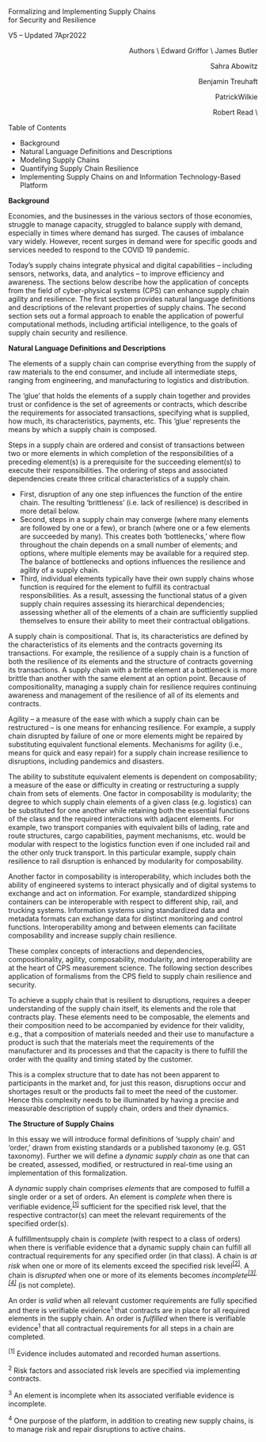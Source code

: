 <!-- Output copied to clipboard! -->

<!-----

Yay, no errors, warnings, or alerts!

Conversion time: 0.853 seconds.


Using this Markdown file:

1. Paste this output into your source file.
2. See the notes and action items below regarding this conversion run.
3. Check the rendered output (headings, lists, code blocks, tables) for proper
   formatting and use a linkchecker before you publish this page.

Conversion notes:

* Docs to Markdown version 1.0β33
* Wed May 11 2022 14:06:31 GMT-0700 (PDT)
* Source doc: A Formalization of Supply Chains for Security and Resilience_Git Version
----->


Formalizing and Implementing Supply Chains \
for Security and Resilience

V5 – Updated 7Apr2022

<p style="text-align: right">
Authors \
Edward Griffor \
James Butler</p>


<p style="text-align: right">
Sahra Abowitz</p>


<p style="text-align: right">
Benjamin Treuhaft</p>


<p style="text-align: right">
PatrickWilkie</p>


<p style="text-align: right">
Robert Read \
</p>


Table of Contents



* Background
* Natural Language Definitions and Descriptions
* Modeling Supply Chains
* Quantifying Supply Chain Resilience
* Implementing Supply Chains on and Information Technology-Based Platform

**Background**

Economies, and the businesses in the various sectors of those economies, struggle to manage capacity, struggled to balance supply with demand, especially in times where demand has surged. The causes of imbalance vary widely. However, recent surges in demand were for specific goods and services needed to respond to the COVID 19 pandemic. 

Today’s supply chains integrate physical and digital capabilities – including sensors, networks, data, and analytics – to improve efficiency and awareness. The sections below describe how the application of concepts from the field of cyber-physical systems (CPS) can enhance supply chain agility and resilience. The first section provides natural language definitions and descriptions of the relevant properties of supply chains. The second section sets out a formal approach to enable the application of powerful computational methods, including artificial intelligence, to the goals of supply chain security and resilience. 

**Natural Language Definitions and Descriptions**

The elements of a supply chain can comprise everything from the supply of raw materials to the end consumer, and include all intermediate steps, ranging from engineering, and manufacturing to logistics and distribution. 

The ‘glue’ that holds the elements of a supply chain together and provides trust or confidence is the set of agreements or contracts, which describe the requirements for associated transactions, specifying what is supplied, how much, its characteristics, payments, etc. This ‘glue’ represents the means by which a supply chain is composed.

Steps in a supply chain are ordered and consist of transactions between two or more elements in which completion of the responsibilities of a preceding element(s) is a prerequisite for the succeeding element(s) to execute their responsibilities.  The ordering of steps and associated dependencies create three critical characteristics of a supply chain.



* First, disruption of any one step influences the function of the entire chain. The resulting ‘brittleness’ (i.e. lack of resilience) is described in more detail below. 
* Second, steps in a supply chain may converge (where many elements are followed by one or a few), or branch (where one or a few elements are succeeded by many).  This creates both ‘bottlenecks,’ where flow throughout the chain depends on a small number of elements; and options, where multiple elements may be available for a required step.  The balance of bottlenecks and options influences the resilience and agility of a supply chain. 
* Third, individual elements typically have their own supply chains whose function is required for the element to fulfill its contractual responsibilities. As a result, assessing the functional status of a given supply chain requires assessing its hierarchical dependencies; assessing whether all of the elements of a chain are sufficiently supplied themselves to ensure their ability to meet their contractual obligations. 

A supply chain is compositional. That is, its characteristics are defined by the characteristics of its elements and the contracts governing its transactions. For example, the resilience of a supply chain is a function of both the resilience of its elements and the structure of contracts governing its transactions. A supply chain with a brittle element at a bottleneck is more brittle than another with the same element at an option point. Because of compositionality, managing a supply chain for resilience requires continuing awareness and management of the resilience of all of its elements and contracts.

Agility – a measure of the ease with which a supply chain can be restructured – is one means for enhancing resilience. For example, a supply chain disrupted by failure of one or more elements might be repaired by substituting equivalent functional elements. Mechanisms for agility (i.e., means for quick and easy repair) for a supply chain increase resilience to disruptions, including pandemics and disasters. 

The ability to substitute equivalent elements is dependent on composability; a measure of the ease or difficulty in creating or restructuring a supply chain from sets of elements. One factor in composability is modularity; the degree to which supply chain elements of a given class (e.g. logistics) can be substituted for one another while retaining both the essential functions of the class and the required interactions with adjacent elements. For example, two transport companies with equivalent bills of lading, rate and route structures, cargo capabilities, payment mechanisms, etc. would be modular with respect to the logistics function even if one included rail and the other only truck transport. In this particular example, supply chain resilience to rail disruption is enhanced by modularity for composability. 

Another factor in composability is interoperability, which includes both the ability of engineered systems to interact physically and of digital systems to exchange and act on information. For example, standardized shipping containers can be interoperable with respect to different ship, rail, and trucking systems. Information systems using standardized data and metadata formats can exchange data for distinct monitoring and control functions.  Interoperability among and between elements can facilitate composability and increase supply chain resilience. 

These complex concepts of interactions and dependencies, compositionality, agility, composability, modularity, and interoperability are at the heart of CPS measurement science.  The following section describes application of formalisms from the CPS field to supply chain resilience and security.

To achieve a supply chain that is resilient to disruptions, requires a deeper understanding of the supply chain itself, its elements and the role that contracts play. These elements need to be composable, the elements and their composition need to be accompanied by evidence for their validity, e.g., that a composition of materials needed and their use to manufacture a product is such that the materials meet the requirements of the manufacturer and its processes and that the capacity is there to fulfill the order with the quality and timing stated by the customer.

This is a complex structure that to date has not been apparent to participants in the market and, for just this reason, disruptions occur and shortages result or the products fail to meet the need of the customer. Hence this complexity needs to be illuminated by having a precise and measurable description of supply chain, orders and their dynamics.

**The Structure of Supply Chains**

In this essay we will introduce formal definitions of ‘supply chain’ and ‘order,’ drawn from existing standards or a published taxonomy (e.g. GS1 taxonomy). Further we will define a _dynamic supply chain_ as one that can be created, assessed, modified, or restructured in real-time using an implementation of this formalization.

A _dynamic_ supply chain comprises _elements_ that are composed to fulfill a single order or a set of orders. An element is _complete_ when there is verifiable evidence,<sup><a href="applewebdata://0005969A-DC57-40DA-AC85-59B68BA313B6#_ftn1">[1]</a></sup> sufficient for the specified risk level, that the respective contractor(s) can meet the relevant requirements of the specified order(s).

A fulfillmentsupply chain is _complete_ (with respect to a class of orders) when there is verifiable evidence that a dynamic supply chain can fulfill all contractual requirements for any specified order (in that class). A chain is _at risk_ when one or more of its elements exceed the specified risk level<sup><a href="applewebdata://0005969A-DC57-40DA-AC85-59B68BA313B6#_ftn2">[2]</a></sup>. A chain is _disrupted_ when one or more of its elements becomes _incomplete<sup><a href="applewebdata://0005969A-DC57-40DA-AC85-59B68BA313B6#_ftn3">[3]</a>,<a href="applewebdata://0005969A-DC57-40DA-AC85-59B68BA313B6#_ftn4">[4]</a></sup>_ (is not complete). 

An order is _valid_ when all relevant customer requirements are fully specified and there is verifiable evidence<sup>1</sup> that contracts are in place for all required elements in the supply chain. An order is _fulfilled_ when there is verifiable evidence<sup>1</sup> that all contractual requirements for all steps in a chain are completed.

<sup>[1]</sup> Evidence includes automated and recorded human assertions.

<sup>2</sup> Risk factors and associated risk levels are specified via implementing contracts.

<sup>3</sup> An element is incomplete when its associated verifiable evidence is incomplete. 

<sup>4</sup> One purpose of the platform, in addition to creating new supply chains, is to manage risk and repair disruptions to active chains.
